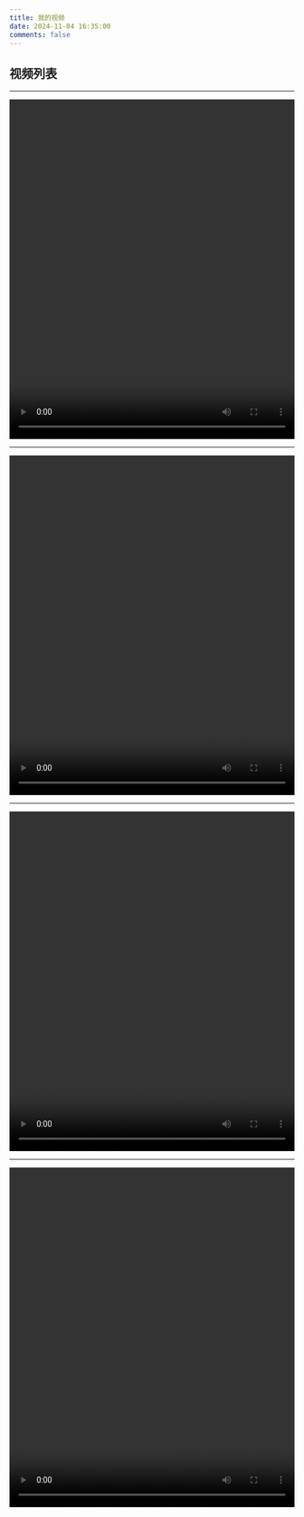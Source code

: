 ```yaml
---
title: 我的视频
date: 2024-11-04 16:35:00
comments: false
---
```


## 视频列表

---
<video width="100%" height="600" controls> 
  <source src="https://lc-f8r3vzkl.cn-n1.lcfile.com/6lahUfNzomhMWOkcYVFT8iFPsEkQwhKs/duanruxia.mp4" type="video/mp4"> 
</video>

---
<video width="100%" height="600" controls> 
  <source src="http://lc-f8R3VzKL.cn-n1.lcfile.com/9VTw9ASdWPtx0TWFEtvFEWYeGyx2oPh7/flbone.mp4" type="video/mp4"> 
</video>

---
<video width="100%" height="600" controls> 
  <source src="http://lc-f8R3VzKL.cn-n1.lcfile.com/4jVQkgjvTHyyJk0e4TraOa9666RhX60m/flbtwo.mp4" type="video/mp4"> 
</video>

---
<video width="100%" height="600" controls> 
  <source src="http://lc-f8R3VzKL.cn-n1.lcfile.com/5rkjuiEXBeDVLxRLrBNKVKRYhJmnXlKt/flbthree.mp4" type="video/mp4"> 
</video>


<!-- 这是HTML注释 

---
<video width="100%" height="600" controls> 
  <source src="../video/flbone.mp4" type="video/mp4"> 
</video>

---
<video width="100%" height="600" controls> 
  <source src="../video/flbtwo.mp4" type="video/mp4"> 
</video>

---
<video width="100%" height="600" controls> 
  <source src="../video/flbthree.mp4" type="video/mp4"> 
</video>

-->
